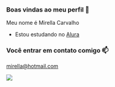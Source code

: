 ### Boas vindas ao meu perfil 🖤

Meu nome é Mirella Carvalho

- Estou estudando no [Alura](https://www.alura.com.br)

### Você entrar em contato comigo 📫

mirella@hotmail.com

![](https://media1.tenor.com/m/934am8Lfh_0AAAAC/bear-hearts.gif)
